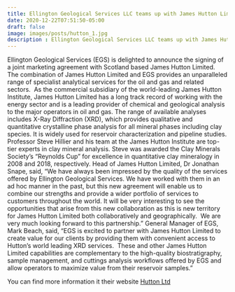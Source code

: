 ```yaml
---
title: Ellington Geological Services LLC teams up with James Hutton Limited"
date: 2020-12-22T07:51:50-05:00
draft: false
image: images/posts/hutton_1.jpg
description : Ellington Geological Services LLC teams up with James Hutton Limited
---
```


Ellington Geological Services (EGS) is delighted to announce the signing of a joint marketing agreement with Scotland based James Hutton Limited.  The combination of James Hutton Limited and EGS provides an unparalleled range of specialist analytical services for the oil and gas and related sectors. 
As the commercial subsidiary of the world-leading James Hutton Institute, James Hutton Limited has a long track record of working with the energy sector and is a leading provider of chemical and geological analysis to the major operators in oil and gas. The range of available analyses includes X-Ray Diffraction (XRD), which provides qualitative and quantitative crystalline phase analysis for all mineral phases including clay species. It is widely used for reservoir characterization and pipeline studies. Professor Steve Hillier and his team at the James Hutton Institute are top-tier experts in clay mineral analysis. Steve was awarded the Clay Minerals Society’s “Reynolds Cup” for excellence in quantitative clay mineralogy in 2008 and 2018, respectively.
Head of James Hutton Limited, Dr Jonathan Snape, said, “We have always been impressed by the quality of the services offered by Ellington Geological Services. We have worked with them in an ad hoc manner in the past, but this new agreement will enable us to combine our strengths and provide a wider portfolio of services to customers throughout the world. It will be very interesting to see the opportunities that arise from this new collaboration as this is new territory for James Hutton Limited both collaboratively and geographically.  We are very much looking forward to this partnership.”
General Manager of EGS, Mark Beach, said, “EGS is excited to partner with James Hutton Limited to create value for our clients by providing them with convenient access to Hutton’s world leading XRD services.  These and other James Hutton Limited capabilities are complementary to the high-quality biostratigraphy, sample management, and cuttings analysis workflows offered by EGS and allow operators to maximize value from their reservoir samples.”

You can find more information it their website [Hutton Ltd](https://bit.ly/3apdilw")